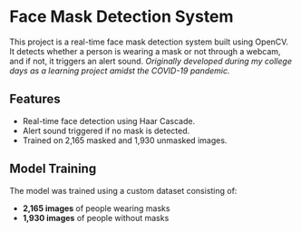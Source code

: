# Face Mask Detection System

This project is a real-time face mask detection system built using OpenCV. It detects whether a person is wearing a mask or not through a webcam, and if not, it triggers an alert sound.
*Originally developed during my college days as a learning project amidst the COVID-19 pandemic.*

## Features

- Real-time face detection using Haar Cascade.
- Alert sound triggered if no mask is detected.
- Trained on 2,165 masked and 1,930 unmasked images.

## Model Training

The model was trained using a custom dataset consisting of:

- **2,165 images** of people wearing masks
- **1,930 images** of people without masks

